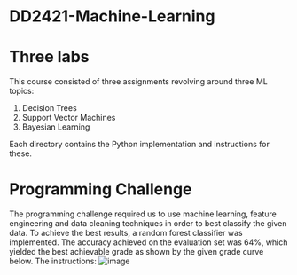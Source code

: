 # DD2421-Machine-Learning

# Three labs

This course consisted of three assignments revolving around three ML topics:

1) Decision Trees
2) Support Vector Machines
3) Bayesian Learning

Each directory contains the Python implementation and instructions for these.

# Programming Challenge

The programming challenge required us to use machine learning, feature engineering and data cleaning techniques in order to best classify the given data. To achieve the best results, a random forest classifier was implemented. The accuracy achieved on the evaluation set was 64%, which yielded the best achievable grade as shown by the given grade curve below. The instructions:
![image](https://user-images.githubusercontent.com/89993862/139959131-18d97d0f-6b8d-4c8f-a638-9972dca29b23.png)
